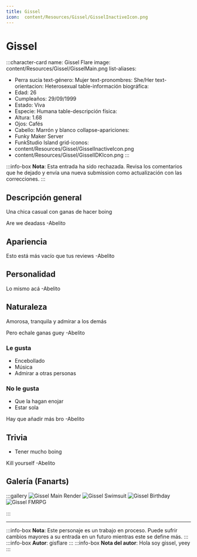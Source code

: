 ```yaml
---
title: Gissel
icon:  content/Resources/Gissel/GisselInactiveIcon.png
---
```


# Gissel

:::character-card
name: Gissel Flare
image: content/Resources/Gissel/GisselMain.png
list-aliases:
  - Perra sucia
text-género: Mujer
text-pronombres: She/Her
text-orientacion: Heterosexual
table-información biográfica:
  - Edad: 26
  - Cumpleaños: 29/09/1999
  - Estado: Viva
  - Especie: Humana
table-descripción física:
  - Altura: 1.68
  - Ojos: Cafés
  - Cabello: Marrón y blanco
collapse-apariciones:
  - Funky Maker Server
  - FunkStudio Island
grid-iconos:
  - content/Resources/Gissel/GisselInactiveIcon.png
  - content/Resources/Gissel/GisselIDKIcon.png
:::

:::info-box
**Nota**: Esta entrada ha sido rechazada. Revisa los comentarios que he dejado y envía una nueva submission como actualización con las correcciones.
:::

## Descripción general

Una chica casual con ganas de hacer boing

Are we deadass
-Abelito

## Apariencia

Esto está más vacío que tus reviews
-Abelito

## Personalidad

Lo mismo acá
-Abelito

## Naturaleza

Amorosa, tranquila y admirar a los demás

Pero echale ganas guey
-Abelito

### Le gusta
  - Encebollado
  - Música
  - Admirar a otras personas

### No le gusta
  - Que la hagan enojar
  - Estar sola

Hay que añadir más bro
-Abelito

## Trivia

  - Tener mucho boing

Kill yourself
-Abelito

## Galería (Fanarts)

:::gallery
![Gissel Main Render](content/Resources/Gissel/GisselMain.png)
![Gissel Swimsuit](content/Resources/Gissel/GisselSwimsuit.png)
![Gissel Birthday](content/Resources/Gissel/GisselBirthday.png)
![Gissel FMRPG](content/Resources/Gissel/GisselFMRPG.png)

:::

---
:::info-box
**Nota**: Este personaje es un trabajo en proceso. Puede sufrir cambios mayores a su entrada en un futuro mientras este se define más.
:::
:::info-box
**Autor**: gisflare
:::
:::info-box
**Nota del autor**: Hola soy gissel, yeey
:::
